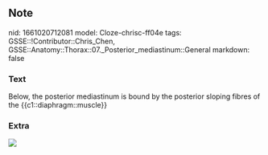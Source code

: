 ## Note
nid: 1661020712081
model: Cloze-chrisc-ff04e
tags: GSSE::!Contributor::Chris_Chen, GSSE::Anatomy::Thorax::07._Posterior_mediastinum::General
markdown: false

### Text
Below, the posterior mediastinum is bound by the posterior sloping fibres of the {{c1::diaphragm::muscle}}

### Extra
<img src="paste-dfec3a8ef9f0a869aff12fccec5a93e3b5191d91.jpg">
